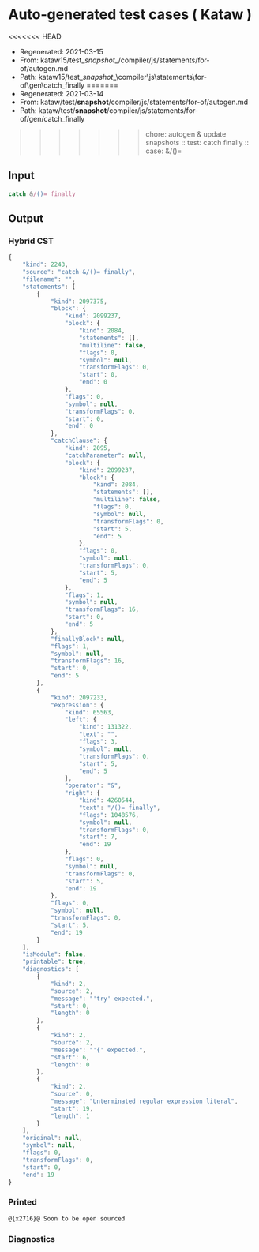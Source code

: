 # Auto-generated test cases ( Kataw )
<<<<<<< HEAD
- Regenerated: 2021-03-15
- From: kataw15/test\__snapshot__/compiler/js/statements/for-of/autogen.md
- Path: kataw15/test\__snapshot__\compiler\js\statements\for-of\gen\catch_finally
=======
- Regenerated: 2021-03-14
- From: kataw/test/__snapshot__/compiler/js/statements/for-of/autogen.md
- Path: kataw/test/__snapshot__/compiler/js/statements/for-of/gen/catch_finally
>>>>>>> chore: autogen & update snapshots
> :: test: catch finally
> :: case: &/()=
## Input

`````js
catch &/()= finally
`````

## Output

### Hybrid CST

```javascript
{
    "kind": 2243,
    "source": "catch &/()= finally",
    "filename": "",
    "statements": [
        {
            "kind": 2097375,
            "block": {
                "kind": 2099237,
                "block": {
                    "kind": 2084,
                    "statements": [],
                    "multiline": false,
                    "flags": 0,
                    "symbol": null,
                    "transformFlags": 0,
                    "start": 0,
                    "end": 0
                },
                "flags": 0,
                "symbol": null,
                "transformFlags": 0,
                "start": 0,
                "end": 0
            },
            "catchClause": {
                "kind": 2095,
                "catchParameter": null,
                "block": {
                    "kind": 2099237,
                    "block": {
                        "kind": 2084,
                        "statements": [],
                        "multiline": false,
                        "flags": 0,
                        "symbol": null,
                        "transformFlags": 0,
                        "start": 5,
                        "end": 5
                    },
                    "flags": 0,
                    "symbol": null,
                    "transformFlags": 0,
                    "start": 5,
                    "end": 5
                },
                "flags": 1,
                "symbol": null,
                "transformFlags": 16,
                "start": 0,
                "end": 5
            },
            "finallyBlock": null,
            "flags": 1,
            "symbol": null,
            "transformFlags": 16,
            "start": 0,
            "end": 5
        },
        {
            "kind": 2097233,
            "expression": {
                "kind": 65563,
                "left": {
                    "kind": 131322,
                    "text": "",
                    "flags": 3,
                    "symbol": null,
                    "transformFlags": 0,
                    "start": 5,
                    "end": 5
                },
                "operator": "&",
                "right": {
                    "kind": 4260544,
                    "text": "/()= finally",
                    "flags": 1048576,
                    "symbol": null,
                    "transformFlags": 0,
                    "start": 7,
                    "end": 19
                },
                "flags": 0,
                "symbol": null,
                "transformFlags": 0,
                "start": 5,
                "end": 19
            },
            "flags": 0,
            "symbol": null,
            "transformFlags": 0,
            "start": 5,
            "end": 19
        }
    ],
    "isModule": false,
    "printable": true,
    "diagnostics": [
        {
            "kind": 2,
            "source": 2,
            "message": "'try' expected.",
            "start": 0,
            "length": 0
        },
        {
            "kind": 2,
            "source": 2,
            "message": "'{' expected.",
            "start": 6,
            "length": 0
        },
        {
            "kind": 2,
            "source": 0,
            "message": "Unterminated regular expression literal",
            "start": 19,
            "length": 1
        }
    ],
    "original": null,
    "symbol": null,
    "flags": 0,
    "transformFlags": 0,
    "start": 0,
    "end": 19
}
```

### Printed

```javascript
@{x2716}@ Soon to be open sourced
```

### Diagnostics

```javascript

```

